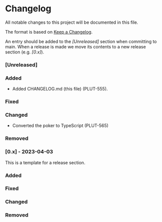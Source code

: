 # Changelog

All notable changes to this project will be documented in this file.

The format is based on [Keep a Changelog](https://keepachangelog.com/en/1.0.0/).

An entry should be added to the _[Unreleased]_ section when committing to main. When a release is made we move its
contents to a new release section (e.g. _[0.x]_).

### [Unreleased]

### Added

- Added CHANGELOG.md (this file) (PLUT-555).

### Fixed

### Changed

- Converted the poker to TypeScript (PLUT-565)

### Removed

### [0.x] - 2023-04-03

This is a template for a release section.

### Added

### Fixed

### Changed

### Removed
